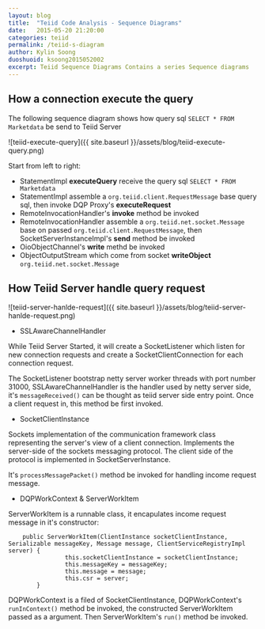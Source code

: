 ```yaml
---
layout: blog
title:  "Teiid Code Analysis - Sequence Diagrams"
date:   2015-05-20 21:20:00
categories: teiid
permalink: /teiid-s-diagram
author: Kylin Soong
duoshuoid: ksoong2015052002
excerpt: Teiid Sequence Diagrams Contains a series Sequence diagrams
---
```


## How a connection execute the query

The following sequence diagram shows how query sql `SELECT * FROM Marketdata` be send to Teiid Server

![teiid-execute-query]({{ site.baseurl }}/assets/blog/teiid-execute-query.png)

Start from left to right:

* StatementImpl **executeQuery** receive the query sql `SELECT * FROM Marketdata`
* StatementImpl assemble a `org.teiid.client.RequestMessage` base query sql, then invoke DQP Proxy's **executeRequest**
* RemoteInvocationHandler's **invoke** method be invoked
* RemoteInvocationHandler assemble a `org.teiid.net.socket.Message` base on passed `org.teiid.client.RequestMessage`, then SocketServerInstanceImpl's **send** method be invoked
* OioObjectChannel's **write** methd be invoked
* ObjectOutputStream which come from socket **writeObject** `org.teiid.net.socket.Message`

## How Teiid Server handle query request

![teiid-server-hanlde-request]({{ site.baseurl }}/assets/blog/teiid-server-hanlde-request.png)

* SSLAwareChannelHandler

While Teiid Server Started, it will create a SocketListener which listen for new connection requests and create a SocketClientConnection for each connection request.

The SocketListener bootstrap netty server worker threads with port number 31000, SSLAwareChannelHandler is the handler used by netty server side, it's `messageReceived()` can be thought as teiid server side entry point. Once a client request in, this method be first invoked. 

* SocketClientInstance

Sockets implementation of the communication framework class representing the server's view of a client connection. Implements the server-side of the sockets messaging protocol. The client side of the protocol is implemented in SocketServerInstance.

It's `processMessagePacket()` method be invoked for handling income request message.

* DQPWorkContext & ServerWorkItem

ServerWorkItem is a runnable class, it encapulates income request message in it's constructor:

~~~
    public ServerWorkItem(ClientInstance socketClientInstance, Serializable messageKey, Message message, ClientServiceRegistryImpl server) {
                this.socketClientInstance = socketClientInstance;
                this.messageKey = messageKey;
                this.message = message;
                this.csr = server;
        }
~~~

DQPWorkContext is a filed of SocketClientInstance, DQPWorkContext's `runInContext()` method be invoked, the constructed ServerWorkItem passed as a argument. Then ServerWorkItem's `run()` method be invoked.

